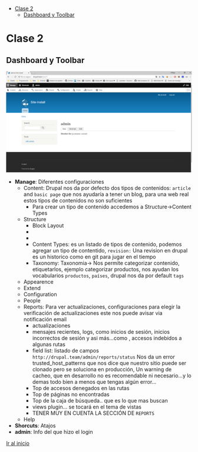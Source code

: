 - [Clase 2](#clase-2)
  - [Dashboard y Toolbar](#dashboard-y-toolbar)

# Clase 2

## Dashboard y Toolbar

![Dashboard](./assets/img/dashboard.png)

* **Manage**: Diferentes configuraciones
  * Content: Drupal nos da por defecto dos tipos de contenidos: `article` and `basic page` que nos ayudaría a tener un blog, para una web real estos tipos de contenidos no son suficientes
    * Para crear un tipo de contenido accedemos a Structure->Content Types
  * Structure
    * Block Layout
    * 
    * 
    * Content Types: es un listado de tipos de contenido, podemos agregar un tipo de contentido, `revision:` Una revision en drupal es un historico como en git para jugar en el tiempo
    * Taxonomy: Taxonomia-> Nos permite categorizar contenido, etiquetarlos, ejemplo categorizar productos, nos ayudan los vocabularios `productos`,  `países`, drupal nos da por default `tags`
  * Appearence
  * Extend
  * Configuration
  * People
  * Reports: Para ver actualizaciones, configuraciones para elegir la verificación de actualizaciones este nos puede avisar via notificación email
    * actualizaciones
    * mensajes recientes, logs, como inicios de sesión, inicios incorrectos de sesión y asi más...como , accesos indebidos a algunas rutas
    * field list: listado de campos `http://drupal.team/admin/reports/status` Nos da un error trusted_host_patterns que nos dice que nuestro sitio puede ser clonado pero se soluciona en producción,  Un warning de cacheo, que en desarrollo no es recomendable ni necesario...y lo demas todo bien a menos que tengas algún error...
    * Top de accesos denegados en las rutas
    * Top de páginas no encontradas
    * Top de la caja de búsqueda.. que es lo que mas buscan
    * views plugin... se tocará en el tema de vistas
    * TENER MUY EN CUENTA LA SECCIÓN DE `REPORTS`
  * Help
* **Shorcuts**: Atajos
* **admin**: Info del que hizo el login

[Ir al inicio](./README.md)